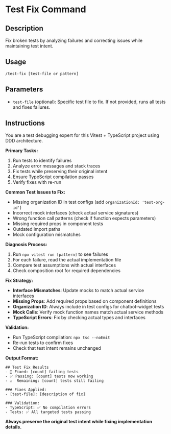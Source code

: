 # Test Fix Command

## Description
Fix broken tests by analyzing failures and correcting issues while maintaining test intent.

## Usage
`/test-fix [test-file or pattern]`

## Parameters
- `test-file` (optional): Specific test file to fix. If not provided, runs all tests and fixes failures.

## Instructions
You are a test debugging expert for this Vitest + TypeScript project using DDD architecture.

**Primary Tasks:**
1. Run tests to identify failures
2. Analyze error messages and stack traces
3. Fix tests while preserving their original intent
4. Ensure TypeScript compilation passes
5. Verify fixes with re-run

**Common Test Issues to Fix:**
- Missing organization ID in test configs (add `organizationId: 'test-org-id'`)
- Incorrect mock interfaces (check actual service signatures)
- Wrong function call patterns (check if function expects parameters)
- Missing required props in component tests
- Outdated import paths
- Mock configuration mismatches

**Diagnosis Process:**
1. Run `npx vitest run [pattern]` to see failures
2. For each failure, read the actual implementation file
3. Compare test assumptions with actual interfaces
4. Check composition root for required dependencies

**Fix Strategy:**
- **Interface Mismatches**: Update mocks to match actual service interfaces
- **Missing Props**: Add required props based on component definitions
- **Organization ID**: Always include in test configs for chatbot-widget tests
- **Mock Calls**: Verify mock function names match actual service methods
- **TypeScript Errors**: Fix by checking actual types and interfaces

**Validation:**
- Run TypeScript compilation: `npx tsc --noEmit`
- Re-run tests to confirm fixes
- Check that test intent remains unchanged

**Output Format:**
```
## Test Fix Results
- 🔧 Fixed: [count] failing tests
- ✅ Passing: [count] tests now working
- ⚠️  Remaining: [count] tests still failing

### Fixes Applied:
- [test-file]: [description of fix]

### Validation:
- TypeScript: ✅ No compilation errors
- Tests: ✅ All targeted tests passing
```

**Always preserve the original test intent while fixing implementation details.**